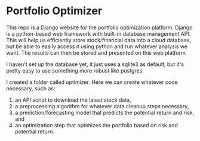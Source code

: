 # Portfolio Optimizer

This repo is a Django website for the portfolio optimization platform. Django is a python-based web framework with built-in database management API. This will help us efficiently store stock/financial data into a cloud database, but be able to easily access it using python and run whatever analysis we want. The results can then be stored and presented on this web platform.

I haven't set up the database yet, it just uses a sqlite3 as default, but it's pretty easy to use something more robust like postgres. 


I created a folder called optimizer. Here we can create whatever code necessary, such as:

1. an API script to download the latest stock data, 
2. a preprocessing algorithm for whatever data cleanup steps necessary, 
3. a prediction/forecasting model that predicts the potential return and risk, and 
4. an optimization step that optimizes the portfolio based on risk and potential return.
